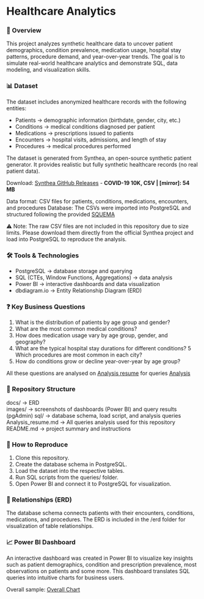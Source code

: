# Healthcare Analytics
### 📌 Overview
This project analyzes synthetic healthcare data to uncover patient demographics, condition prevalence, medication usage, hospital stay patterns, procedure demand, and year-over-year trends. The goal is to simulate real-world healthcare analytics and demonstrate SQL, data modeling, and visualization skills.

### 📊 Dataset
The dataset includes anonymized healthcare records with the following entities:
- Patients → demographic information (birthdate, gender, city, etc.)
- Conditions → medical conditions diagnosed per patient
- Medications → prescriptions issued to patients
- Encounters → hospital visits, admissions, and length of stay
- Procedures → medical procedures performed

The dataset is generated from Synthea, an open-source synthetic patient generator. It provides realistic but fully synthetic healthcare records (no real patient data).

Download: [Synthea GitHub Releases](https://synthea.mitre.org/downloads) - **COVID-19 10K, CSV | [mirror]: 54 MB**

Data format: CSV files for patients, conditions, medications, encounters, and procedures
Database: The CSVs were imported into PostgreSQL and structured following the provided [SQUEMA](sql/SCHEMA.sql)

⚠️ Note: The raw CSV files are not included in this repository due to size limits. Please download them directly from the official Synthea project and load into PostgreSQL to reproduce the analysis.

### 🛠️ Tools & Technologies
- PostgreSQL → database storage and querying
- SQL (CTEs, Window Functions, Aggregations) → data analysis
- Power BI → interactive dashboards and data visualization
- dbdiagram.io → Entity Relationship Diagram (ERD)

### ❓ Key Business Questions
1. What is the distribution of patients by age group and gender?
2. What are the most common medical conditions?
3. How does medication usage vary by age group, gender, and geography?
4. What are the typical hospital stay durations for different conditions?
5 Which procedures are most common in each city?
6. How do conditions grow or decline year-over-year by age group?

All these questions are analysed on [Analysis resume](main/Analysis._resume.md)
for queries [Analysis](sql/Analysis.sql)

### 📂 Repository Structure
docs/                  → ERD  
images/                → screenshots of dashboards (Power BI) and query results (pgAdmin)
sql/                   → database schema, load script, and analysis queries
Analysis_resume.md     → All queries analysis used for this repository
README.md              → project summary and instructions  

### 🔄 How to Reproduce
1. Clone this repository.
2. Create the database schema in PostgreSQL.
3. Load the dataset into the respective tables.
4. Run SQL scripts from the queries/ folder.
5. Open Power BI and connect it to PostgreSQL for visualization.

### 🔗 Relationships (ERD)
The database schema connects patients with their encounters, conditions, medications, and procedures. The ERD is included in the /erd folder for visualization of table relationships.

### 📈 Power BI Dashboard
An interactive dashboard was created in Power BI to visualize key insights such as patient demographics, condition and prescription prevalence, most observations on patients and some more. This dashboard translates SQL queries into intuitive charts for business users.

Overall sample: [Overall Chart](images/overall_dashboard.png)

